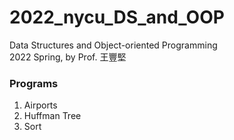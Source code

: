 # 2022_nycu_DS_and_OOP
Data Structures and Object-oriented Programming\
2022 Spring, by Prof. 王豐堅

### Programs
1. Airports
2. Huffman Tree
3. Sort
